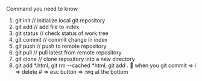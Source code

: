 Command you need to know
1. git init // initialize local git repository
2. git add <file> // add file to index
3. git status // check status of work tree
4. git commit // commit change in index
5. git push // push to remote repository
6. git pull // pull latest from remote repository
7. git clone // clone repository into a new directory
8. git add *.html, git rm --cached *html, git add .
🌈 when you git commit => i => delete # => esc button => :wq at the bottom 
